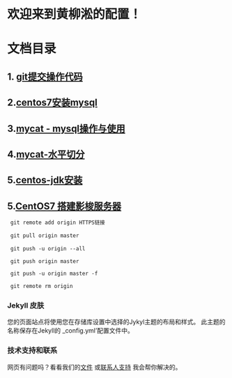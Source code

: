 # 欢迎来到黄柳淞的配置！

# 文档目录
## 1. [git提交操作代码](/git/git.md)

## 2.[centos7安装mysql](/git/mysql.md)

## 3.[mycat - mysql操作与使用](/mycat/mycat_cz.md)

## 4.[mycat-水平切分](/mycat/mycat_sp.md)

## 5.[centos-jdk安装](/jdk/jdk.md)

## 5.[CentOS7 搭建影梭服务器](/ys/ys.md)

```markdown
 git remote add origin HTTPS链接
 
 git pull origin master 
 
 git push -u origin --all

 git push origin master  

 git push -u origin master -f

 git remote rm origin
```


### Jekyll 皮肤

您的页面站点将使用您在存储库设置中选择的Jykyl主题的布局和样式。 此主题的名称保存在Jekyll的 _config.yml’配置文件中。

### 技术支持和联系

网页有问题吗？看看我们的[文件](https://help.github.com/categories/github-pages-basics/) 或[联系人支持](https://github.com/contact) 我会帮你解决的。
